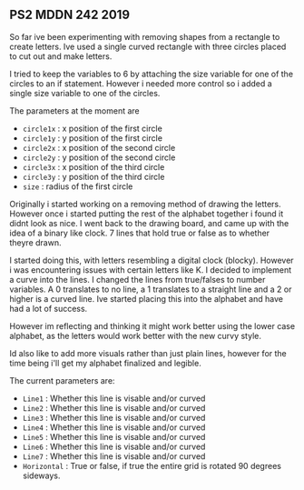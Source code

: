 ## PS2 MDDN 242 2019

So far ive been experimenting with removing shapes from a rectangle to create letters. Ive used a single curved rectangle with three circles placed to cut out and make letters. 

I tried to keep the variables to 6 by attaching the size variable for one of the circles to an if statement. However i needed more control so i added a single size variable to one of the circles. 

The parameters at the moment are 
  * `circle1x` : x position of the first circle
  * `circle1y` : y position of the first circle
  * `circle2x` : x position of the second circle
  * `circle2y` : y position of the second circle
  * `circle3x` : x position of the third circle
  * `circle3y` : y position of the third circle
  * `size` : radius of the first circle

  Originally i started working on a removing method of drawing the letters. However once i started putting the rest of the alphabet together i found it didnt look as nice. I went back to the drawing board, and came up with the idea of a binary like clock. 7 lines that hold true or false as to whether theyre drawn. 

  I started doing this, with letters resembling a digital clock (blocky). However i was encountering issues with certain letters like K. I decided to implement a curve into the lines. I changed the lines from true/falses to number variables. A 0 translates to no line, a 1 translates to a straight line and a 2 or higher is a curved line. Ive started placing this into the alphabet and have had a lot of success.

  However im reflecting and thinking it might work better using the lower case alphabet, as the letters would work better with the new curvy style. 

  Id also like to add more visuals rather than just plain lines, however for the time being i'll get my alphabet finalized and legible. 

  The current parameters are: 

  * `Line1` : Whether this line is visable and/or curved
  * `Line2` : Whether this line is visable and/or curved
  * `Line3` : Whether this line is visable and/or curved
  * `Line4` : Whether this line is visable and/or curved
  * `Line5` : Whether this line is visable and/or curved
  * `Line6` : Whether this line is visable and/or curved
  * `Line7` : Whether this line is visable and/or curved
  * `Horizontal` : True or false, if true the entire grid is rotated 90 degrees sideways. 